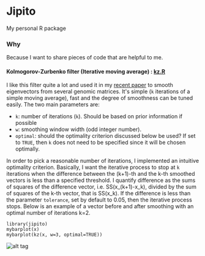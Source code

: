 # Jipito
My personal R package

### Why
Because I want to share pieces of code that are helpful to me. 


#### Kolmogorov-Zurbenko filter (Iterative moving average) : [kz.R](https://github.com/Jfortin1/Jipito/blob/master/R/kz.R)

I like this filter quite a lot and used it in my [recent paper](http://biorxiv.org/content/early/2015/06/03/019000) to smooth eigenvectors from several genomic matrices. It's simple (`k` iterations of a simple moving average), fast and the degree of smoothness can be tuned easily. The two main parameters are:

* `k`: number of iterations (`k`). Should be based on prior information if possible
* `w`: smoothing window width (odd integer number).
* `optimal`: should the optimality criterion discussed below be used? If set to `TRUE`, then `k` does not need to be specified since it will be chosen optimally.

In order to pick a reasonable number of iterations,  I implemented an intuitive optimality criterion. Basically, I want the iterative process to stop at `k` iterations when the difference between the (k+1)-th and the k-th smoothed vectors is less than a specified threshold. I quantify difference as the sums of squares of the difference vector, i.e. SS(x_(k+1)-x_k), divided by the sum of squares of the k-th vector, that is SS(x_k). If the difference is less than the parameter `tolerance`, set by default to 0.05, then the iterative process stops.  Below is an example of a vector before and after smoothing with an optimal number of iterations k=2.

```{r}
library(jipito)
mybarplot(x)
mybarplot(kz(x, w=3, optimal=TRUE))
```
![alt tag](https://raw.github.com/jfortin1/Jipito/master/figures/kz.png)


